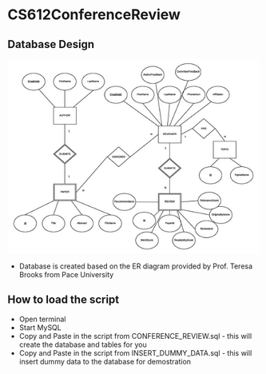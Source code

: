 # CS612ConferenceReview
## Database Design
![alt text](https://raw.githubusercontent.com/scottsun17/CS612ConferenceReview/master/confrenece/src/img/confrence_ER-Diagram.jpg)
* Database is created based on the ER diagram provided by Prof. Teresa Brooks from Pace University

## How to load the script
* Open terminal
* Start MySQL
* Copy and Paste in the script from CONFERENCE_REVIEW.sql - this will create the database and tables for you
* Copy and Paste in the script from INSERT_DUMMY_DATA.sql - this will insert dummy data to the database for demostration 

